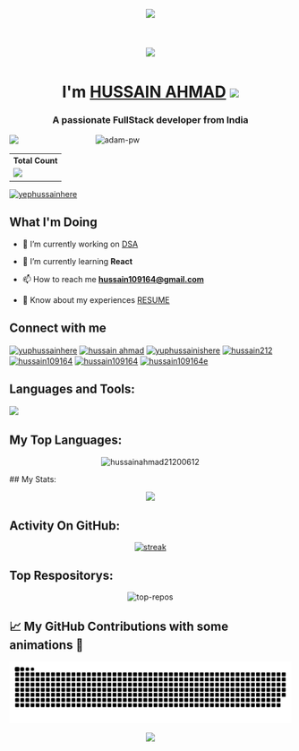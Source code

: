 <p align="center">
  <img src="https://capsule-render.vercel.app/api?type=waving&color=gradient&text=Hello!&height=100&section=header"/>
</p>


<h1 align="center">
<img src="https://readme-typing-svg.demolab.com/?lines=Let's%20Connect%20and%20have%20a%20Chat!%20🚀💬&font=Fira%20Code&center=true&width=700&height=45&color=fff53a&vCenter=true&pause=1000&size=25" /></a>
</h1>

<h1 align="center">I'm <a href="https://hussain-ahmad-profile.vercel.app/" target="blank">HUSSAIN AHMAD</a> <img src="https://media.giphy.com/media/hvRJCLFzcasrR4ia7z/giphy.gif" width="30"> </h1>
<h3 align="center">A passionate FullStack developer from India</h3>
<!-- <div align="center"> <img width="100%" src="https://raw.githubusercontent.com//HussainAhmad21200612/HussainAhmad21200612/main/github-banner.png"> </div> -->
<!-- <img align="right" alt="Coding" width="400" src="https://raw.githubusercontent.com/devSouvik/devSouvik/master/gif3.gif"> -->
<a href="https://www.youtube.com/watch?v=dQw4w9WgXcQ"><img src="https://user-images.githubusercontent.com/73097560/115834477-dbab4500-a447-11eb-908a-139a6edaec5c.gif"></a>
<img align="right" src="https://github.com/Adam-pw/Adam-pw/blob/main/animation_500_kxa883sd.gif" alt="adam-pw" width="350px" align="right" />
<table>
    <tr>
      <!-- <th>Profile Views</th> -->
      <th>Total Count</th>
    </tr>
    <tr>
      <td>
         <a href="https://github.com/hussainahmad21200612"> <img src="https://komarev.com/ghpvc/?username=hussainahmad21200612&style=for-the-badge&color=brightgreen"> </a>
      </td>
    </tr>
  </table>

<p align="left"> <a href="https://twitter.com/yephussainhere" target="blank"><img src="https://img.shields.io/twitter/follow/yephussainhere?logo=twitter&style=for-the-badge" alt="yephussainhere" /></a> </p>

## What I'm Doing

- 🔭 I’m currently working on [DSA](https://github.com/HussainAhmad21200612/DSA.git)

- 🌱 I’m currently learning **React**

- 📫 How to reach me **hussain109164@gmail.com**

- 📄 Know about my experiences [RESUME](https://github.com/HussainAhmad21200612/HussainAhmad21200612/blob/main/Hussain%20Ahmad%20FINAL%20RESUME.pdf)

## Connect with me
<p align="left">
<a href="https://twitter.com/yephussainhere" target="blank"><img align="center" src="https://raw.githubusercontent.com/rahuldkjain/github-profile-readme-generator/master/src/images/icons/Social/twitter.svg" alt="yuphussainhere" height="30" width="40" /></a>
<a href="https://linkedin.com/in/hussain-ahmad-62040a215" target="blank"><img align="center" src="https://raw.githubusercontent.com/rahuldkjain/github-profile-readme-generator/master/src/images/icons/Social/linked-in-alt.svg" alt="hussain ahmad" height="30" width="40" /></a>
<a href="https://instagram.com/yuphussainishere" target="blank"><img align="center" src="https://raw.githubusercontent.com/rahuldkjain/github-profile-readme-generator/master/src/images/icons/Social/instagram.svg" alt="yuphussainishere" height="30" width="40" /></a>
<a href="https://www.codechef.com/users/hussain212" target="blank"><img align="center" src="https://cdn.jsdelivr.net/npm/simple-icons@3.1.0/icons/codechef.svg" alt="hussain212" height="30" width="40" /></a>
<a href="https://codeforces.com/profile/hussain109164" target="blank"><img align="center" src="https://raw.githubusercontent.com/rahuldkjain/github-profile-readme-generator/master/src/images/icons/Social/codeforces.svg" alt="hussain109164" height="30" width="40" /></a>
<a href="https://www.leetcode.com/hussain109164" target="blank"><img align="center" src="https://raw.githubusercontent.com/rahuldkjain/github-profile-readme-generator/master/src/images/icons/Social/leet-code.svg" alt="hussain109164" height="30" width="40" /></a>
<a href="https://auth.geeksforgeeks.org/user/hussain109164/" target="blank"><img align="center" src="https://raw.githubusercontent.com/rahuldkjain/github-profile-readme-generator/master/src/images/icons/Social/geeks-for-geeks.svg" alt="hussain109164e" height="30" width="40" /></a>
</p>

<!--## Languages and Tools
<p align="left"> <a href="https://getbootstrap.com" target="_blank" rel="noreferrer">
  <img src="https://cdn.jsdelivr.net/gh/devicons/devicon/icons/vscode/vscode-original.svg" alt="vscode" width="45" height="45"/>
  <img src="https://raw.githubusercontent.com/devicons/devicon/master/icons/bootstrap/bootstrap-plain-wordmark.svg" alt="bootstrap" width="40" height="40"/> </a> <a href="https://www.cprogramming.com/" target="_blank" rel="noreferrer"> <img src="https://raw.githubusercontent.com/devicons/devicon/master/icons/c/c-original.svg" alt="c" width="40" height="40"/> </a> <a href="https://www.w3schools.com/cpp/" target="_blank" rel="noreferrer"> <img src="https://raw.githubusercontent.com/devicons/devicon/master/icons/cplusplus/cplusplus-original.svg" alt="cplusplus" width="40" height="40"/> </a> <a href="https://www.w3schools.com/css/" target="_blank" rel="noreferrer"> <img src="https://raw.githubusercontent.com/devicons/devicon/master/icons/css3/css3-original-wordmark.svg" alt="css3" width="40" height="40"/> </a> <a href="https://expressjs.com" target="_blank" rel="noreferrer"> <img src="https://raw.githubusercontent.com/devicons/devicon/master/icons/express/express-original-wordmark.svg" alt="express" width="40" height="40"/> </a> <a href="https://git-scm.com/" target="_blank" rel="noreferrer"> <img src="https://www.vectorlogo.zone/logos/git-scm/git-scm-icon.svg" alt="git" width="40" height="40"/> </a> <a href="https://heroku.com" target="_blank" rel="noreferrer"> <img src="https://www.vectorlogo.zone/logos/heroku/heroku-icon.svg" alt="heroku" width="40" height="40"/> </a> <a href="https://www.w3.org/html/" target="_blank" rel="noreferrer"> <img src="https://raw.githubusercontent.com/devicons/devicon/master/icons/html5/html5-original-wordmark.svg" alt="html5" width="40" height="40"/> </a> <a href="https://www.java.com" target="_blank" rel="noreferrer"> <img src="https://raw.githubusercontent.com/devicons/devicon/master/icons/java/java-original.svg" alt="java" width="40" height="40"/> </a> <a href="https://developer.mozilla.org/en-US/docs/Web/JavaScript" target="_blank" rel="noreferrer"> <img src="https://raw.githubusercontent.com/devicons/devicon/master/icons/javascript/javascript-original.svg" alt="javascript" width="40" height="40"/> </a> <a href="https://www.mongodb.com/" target="_blank" rel="noreferrer"> <img src="https://raw.githubusercontent.com/devicons/devicon/master/icons/mongodb/mongodb-original-wordmark.svg" alt="mongodb" width="40" height="40"/> </a> <a href="https://www.mysql.com/" target="_blank" rel="noreferrer"> <img src="https://raw.githubusercontent.com/devicons/devicon/master/icons/mysql/mysql-original-wordmark.svg" alt="mysql" width="40" height="40"/> </a> <a href="https://nodejs.org" target="_blank" rel="noreferrer"> <img src="https://raw.githubusercontent.com/devicons/devicon/master/icons/nodejs/nodejs-original-wordmark.svg" alt="nodejs" width="40" height="40"/> </a> <a href="https://www.python.org" target="_blank" rel="noreferrer"> <img src="https://raw.githubusercontent.com/devicons/devicon/master/icons/python/python-original.svg" alt="python" width="40" height="40"/> </a> <a href="https://reactjs.org/" target="_blank" rel="noreferrer"> <img src="https://raw.githubusercontent.com/devicons/devicon/master/icons/react/react-original-wordmark.svg" alt="react" width="40" height="40"/> </a> </p>

<p align="right" style="margin-left🕥"><img align="left" src="https://github-readme-stats.vercel.app/api/top-langs?username=hussainahmad21200612&show_icons=true&locale=en&layout=compact" alt="hussainahmad21200612" /></p>

<p align="right">&nbsp;<img align="center" src="https://github-readme-stats.vercel.app/api?username=hussainahmad21200612&show_icons=true&locale=en" alt="hussainahmad21200612" /></p>
### 🔥 Streak Stats
<p align="center"><img src="https://github-readme-streak-stats.herokuapp.com/?user=hussainahmad21200612" alt="hussainahmad21200612"  /></p>
<a href="https://www.youtube.com/watch?v=dQw4w9WgXcQ"><img src="https://user-images.githubusercontent.com/73097560/115834477-dbab4500-a447-11eb-908a-139a6edaec5c.gif"></a>
### 🔝 Top Contributed Repo
 ![](https://github-contributor-stats.vercel.app/api?username=HussainAhmad21200612&limit=5&theme=flat&combine_all_yearly_contributions=true) 
<p align="center"><img src="https://github-contributor-stats.vercel.app/api?username=HussainAhmad21200612&limit=5&theme=flat&combine_all_yearly_contributions=true" alt="hussainahmad21200612"  /></p> -->


## Languages and Tools:

<p align="left"> <a href="https://github.com/hussainahmad21200612"><img src="https://skillicons.dev/icons?i=c,cpp,java,python,html,css,js,react,express,git,github,nodejs,mongodb,atom,vscode"> </a> </p>

## My Top Languages:
<p align="center">
  <img height="200px" src="https://github-readme-stats.vercel.app/api/top-langs?username=hussainahmad21200612&hide_border=true&show_icons=true&count_private=true&theme=gruvbox&bg_color=151515" alt="hussainahmad21200612" />
</p>
## My Stats:
<p align="center">
<img height="200px" src="https://github-readme-stats.vercel.app/api?username=hussainahmad21200612&hide_border=true&show_icons=true&count_private=true&theme=gruvbox&bg_color=151515">
</p>

## Activity On GitHub:

<p align="center">
  <a href="https://github.com/hussainahmad212006120">      
<img title="stats" alt="streak" src="https://github-readme-streak-stats.herokuapp.com/?user=hussainahmad21200612&theme=dark&hide_border=true&stroke=f53b3b"/>
</a> 
</p>

## Top Respositorys:

<p align="center"><img title="s" alt="top-repos" src="https://github-contributor-stats.vercel.app/api?username=HussainAhmad21200612&limit=5&hide_border=true&show_icons=true&count_private=true&theme=gruvbox&bg_color=151515&stroke=f53b3b&combine_all_yearly_contributions=true" alt="hussainahmad21200612"  /></p>
  
## 📈 My GitHub Contributions with some animations 🐍

 <!-- <p align="center"><img src="https://github.com/hussainahmad21200612/hussainahmad21200612/blob/output/github-contribution-grid-snake-dark.svg" alt="hussainahmad21200612"  /></p>-->
<p align="center">
  <picture>
  <source media="(prefers-color-scheme: dark)" srcset="https://github.com/hussainahmad21200612/hussainahmad21200612/blob/output/github-contribution-grid-snake-dark.svg">
  <source media="(prefers-color-scheme: light)" srcset="https://github.com/hussainahmad21200612/hussainahmad21200612/blob/output/github-contribution-grid-snake.svg">
  <img alt="github contribution grid snake animation" src="https://raw.githubusercontent.com/platane/platane/output/github-contribution-grid-snake.svg">
  </picture>
</p>
<p align="center">
  <img src="https://capsule-render.vercel.app/api?type=waving&color=gradient&height=100&section=footer"/>
</p>
